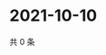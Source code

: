 # 2021-10-10

共 0 条

<!-- BEGIN WEIBO -->
<!-- 最后更新时间 Sun Oct 10 2021 17:12:37 GMT+0800 (China Standard Time) -->

<!-- END WEIBO -->
